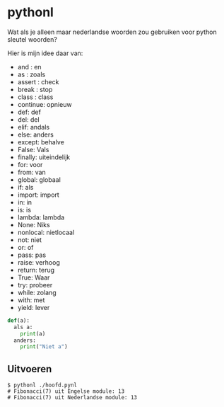 # pythonl
Wat als je alleen maar nederlandse woorden zou gebruiken voor python sleutel woorden?

Hier is mijn idee daar van:

- and : en
- as : zoals
- assert : check
- break : stop
- class : class
- continue: opnieuw
- def: def
- del: del
- elif: andals
- else: anders
- except: behalve
- False: Vals
- finally: uiteindelijk
- for: voor
- from: van
- global: globaal
- if: als
- import: import
- in: in
- is: is
- lambda: lambda
- None: Niks
- nonlocal: nietlocaal
- not: niet
- or: of
- pass: pas
- raise: verhoog
- return: terug
- True: Waar
- try: probeer
- while: zolang
- with: met
- yield: lever

```python
def(a):
  als a:
    print(a)
  anders:
    print("Niet a")
```


## Uitvoeren

```
$ pythonl ./hoofd.pynl
# Fibonacci(7) uit Engelse module: 13
# Fibonacci(7) uit Nederlandse module: 13
```
